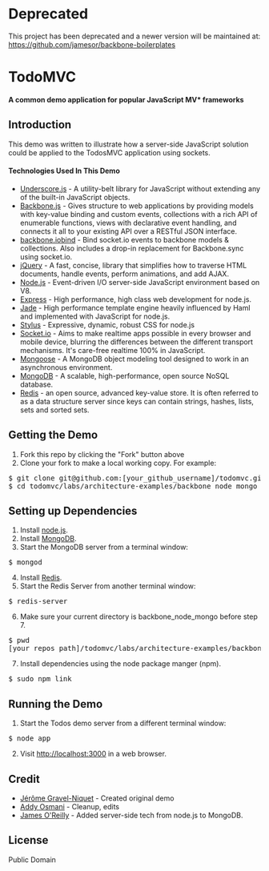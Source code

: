 # Deprecated

This project has been deprecated and a newer version will be maintained at:
https://github.com/jamesor/backbone-boilerplates



# TodoMVC

#### A common demo application for popular JavaScript MV* frameworks

## Introduction

This demo was written to illustrate how a server-side JavaScript solution could be applied to the TodosMVC application using sockets.

#### Technologies Used In This Demo

- [Underscore.js](http://documentcloud.github.com/underscore/) - A utility-belt library for JavaScript without extending any of the built-in JavaScript objects.
- [Backbone.js](http://documentcloud.github.com/backbone/) - Gives structure to web applications by providing models with key-value binding and custom events, collections with a rich API of enumerable functions, views with declarative event handling, and connects it all to your existing API over a RESTful JSON interface.
- [backbone.iobind](https://github.com/logicalparadox/backbone.iobind) - Bind socket.io events to backbone models & collections. Also includes a drop-in replacement for Backbone.sync using socket.io.
- [jQuery](http://jquery.com/) - A fast, concise, library that simplifies how to traverse HTML documents, handle events, perform animations, and add AJAX.
- [Node.js](http://nodejs.org/) - Event-driven I/O server-side JavaScript environment based on V8.
- [Express](http://expressjs.com/) - High performance, high class web development for node.js.
- [Jade](http://jade-lang.com/) - High performance template engine heavily influenced by Haml and implemented with JavaScript for node.js.
- [Stylus](http://learnboost.github.com/stylus/) - Expressive, dynamic, robust CSS for node.js
- [Socket.io](http://socket.io/) - Aims to make realtime apps possible in every browser and mobile device, blurring the differences between the different transport mechanisms. It's care-free realtime 100% in JavaScript.
- [Mongoose](http://mongoosejs.com/) - A MongoDB object modeling tool designed to work in an asynchronous environment.
- [MongoDB](http://www.mongodb.org/) - A scalable, high-performance, open source NoSQL database.
- [Redis](http://redis.io/) - an open source, advanced key-value store. It is often referred to as a data structure server since keys can contain strings, hashes, lists, sets and sorted sets.

## Getting the Demo

1. Fork this repo by clicking the "Fork" button above
2. Clone your fork to make a local working copy.  For example:
<pre>
$ git clone git@github.com:[your_github_username]/todomvc.git
$ cd todomvc/labs/architecture-examples/backbone_node_mongo
</pre>

## Setting up Dependencies

1. Install [node.js](http://nodejs.org/#download).
2. Install [MongoDB](http://www.mongodb.org/downloads).
3. Start the MongoDB server from a terminal window:
<pre>
$ mongod
</pre>
4. Install [Redis](http://redis.io/download).
5. Start the Redis Server from another terminal window:
<pre>
$ redis-server
</pre>
6. Make sure your current directory is backbone_node_mongo before step 7.
<pre>
$ pwd
[your repos path]/todomvc/labs/architecture-examples/backbone_node_mongo
</pre>
7. Install dependencies using the node package manger (npm).
<pre>
$ sudo npm link
</pre>

## Running the Demo

1. Start the Todos demo server from a different terminal window:
<pre>
$ node app
</pre>
2. Visit [http://localhost:3000](http://localhost:3000) in a web browser.

## Credit

- [Jérôme Gravel-Niquet](http://jgn.me/) - Created original demo
- [Addy Osmani](http://addyosmani.com/) - Cleanup, edits
- [James O'Reilly](http://jamesor.com/) - Added server-side tech from node.js to MongoDB.

## License

Public Domain